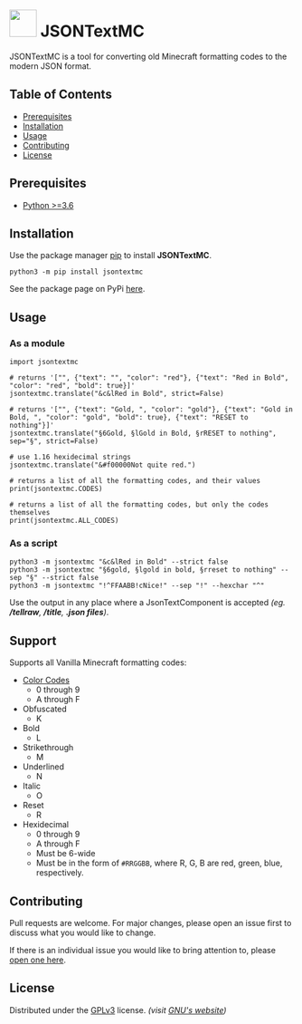 <h1><img src="logo.png" width="48" height="48"> JSONTextMC</h1>

JSONTextMC is a tool for converting old Minecraft formatting codes to the modern JSON format.

## Table of Contents

- [Prerequisites](#prerequisites)
- [Installation](#installation)
- [Usage](#usage)
- [Contributing](#contributing)
- [License](#license)

## Prerequisites

- [Python >=3.6](https://www.python.org/downloads/)

## Installation

Use the package manager [pip](https://pip.pypa.io/en/stable/) to install **JSONTextMC**.

```shell script
python3 -m pip install jsontextmc
```

See the package page on PyPi [here](https://pypi.org/project/jsontextmc).

## Usage

### As a module
```pythonstub
import jsontextmc

# returns '["", {"text": "", "color": "red"}, {"text": "Red in Bold", "color": "red", "bold": true}]'
jsontextmc.translate("&c&lRed in Bold", strict=False)

# returns '["", {"text": "Gold, ", "color": "gold"}, {"text": "Gold in Bold, ", "color": "gold", "bold": true}, {"text": "RESET to nothing"}]'
jsontextmc.translate("§6Gold, §lGold in Bold, §rRESET to nothing", sep="§", strict=False) 

# use 1.16 hexidecimal strings
jsontextmc.translate("&#f00000Not quite red.")

# returns a list of all the formatting codes, and their values
print(jsontextmc.CODES)

# returns a list of all the formatting codes, but only the codes themselves
print(jsontextmc.ALL_CODES)
```

### As a script
```shell script
python3 -m jsontextmc "&c&lRed in Bold" --strict false
python3 -m jsontextmc "§6gold, §lgold in bold, §rreset to nothing" --sep "§" --strict false
python3 -m jsontextmc "!^FFAABB!cNice!" --sep "!" --hexchar "^"
```

Use the output in any place where a JsonTextComponent is accepted *(eg. **/tellraw**, **/title**, **.json files**)*.

## Support

Supports all Vanilla Minecraft formatting codes:

- [Color Codes](https://minecraft.gamepedia.com/Formatting_codes#Color_codes)
  - 0 through 9
  - A through F
- Obfuscated
  - K
- Bold
  - L
- Strikethrough 
  - M
- Underlined
  - N
- Italic
  - O
- Reset
  - R
- Hexidecimal
  - 0 through 9
  - A through F
  - Must be 6-wide
  - Must be in the form of `#RRGGBB`, where R, G, B are red, green, blue, respectively.

## Contributing

Pull requests are welcome. For major changes, please open an issue first to discuss what you would like to change.

If there is an individual issue you would like to bring attention to, please 
[open one here](https://gitlab.com/whoatemybutte7/jsontextmc/issues/new).

## License

Distributed under the [GPLv3](https://choosealicense.com/licenses/gpl-3.0/) license.
*(visit [GNU's website](https://www.gnu.org/licenses/gpl-3.0.en.html))*
